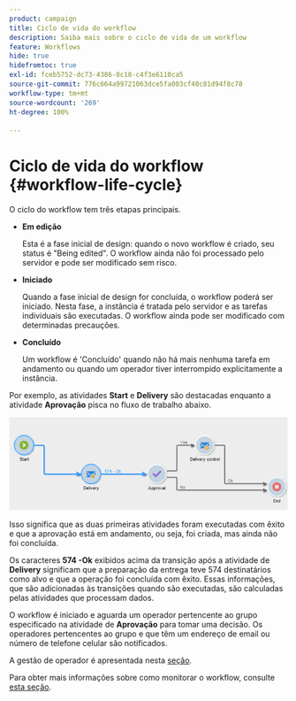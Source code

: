 ```yaml
---
product: campaign
title: Ciclo de vida do workflow
description: Saiba mais sobre o ciclo de vida de um workflow
feature: Workflows
hide: true
hidefromtoc: true
exl-id: fceb5752-dc73-4386-8c18-c4f3e6110ca5
source-git-commit: 776c664a99721063dce5fa003cf40c81d94f8c78
workflow-type: tm+mt
source-wordcount: '269'
ht-degree: 100%

---
```


# Ciclo de vida do workflow {#workflow-life-cycle}



O ciclo do workflow tem três etapas principais.

* **Em edição**

  Esta é a fase inicial de design: quando o novo workflow é criado, seu status é &quot;Being edited&quot;. O workflow ainda não foi processado pelo servidor e pode ser modificado sem risco.

* **Iniciado**

  Quando a fase inicial de design for concluída, o workflow poderá ser iniciado. Nesta fase, a instância é tratada pelo servidor e as tarefas individuais são executadas. O workflow ainda pode ser modificado com determinadas precauções.

* **Concluído**

  Um workflow é &#39;Concluído&#39; quando não há mais nenhuma tarefa em andamento ou quando um operador tiver interrompido explicitamente a instância.

Por exemplo, as atividades **Start** e **Delivery** são destacadas enquanto a atividade **Aprovação** pisca no fluxo de trabalho abaixo.

![](assets/new-workflow-6.png)

Isso significa que as duas primeiras atividades foram executadas com êxito e que a aprovação está em andamento, ou seja, foi criada, mas ainda não foi concluída.

Os caracteres **574 -Ok** exibidos acima da transição após a atividade de **Delivery** significam que a preparação da entrega teve 574 destinatários como alvo e que a operação foi concluída com êxito. Essas informações, que são adicionadas às transições quando são executadas, são calculadas pelas atividades que processam dados.

O workflow é iniciado e aguarda um operador pertencente ao grupo especificado na atividade de **Aprovação** para tomar uma decisão. Os operadores pertencentes ao grupo e que têm um endereço de email ou número de telefone celular são notificados.

A gestão de operador é apresentada nesta [seção](../../platform/using/access-management.md).

Para obter mais informações sobre como monitorar o workflow, consulte [esta seção](monitoring-workflow-execution.md).
